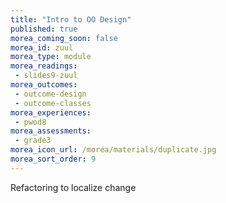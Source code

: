 ```yaml
---
title: "Intro to OO Design"
published: true
morea_coming_soon: false
morea_id: zuul
morea_type: module
morea_readings:
 - slides9-zuul
morea_outcomes:
 - outcome-design
 - outcome-classes
morea_experiences:
 - pwod8
morea_assessments:
 - grade3
morea_icon_url: /morea/materials/duplicate.jpg
morea_sort_order: 9
---
```


Refactoring to localize change